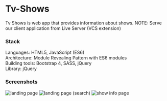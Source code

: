 # Tv-Shows
Tv Shows is web app that provides information about shows.
NOTE: Serve our client application from Live Server (VCS extension)


### Stack
Languages: HTML5, JavaScript (ES6)<br />
Architecture: Module Revealing Pattern with ES6 modules<br />
Building tools: Bootstrap 4, SASS, jQuery<br />
Library: jQuery<br />

### Screenshots

![landing page](https://user-images.githubusercontent.com/38556448/54869460-d545cd00-4d98-11e9-8520-a86412fa0734.png)
![landing page (search)](https://user-images.githubusercontent.com/38556448/54869461-d971ea80-4d98-11e9-801b-92cb13780a3a.png)
![show info page](https://user-images.githubusercontent.com/38556448/54869483-2bb30b80-4d99-11e9-87a9-be79049cc5ff.png)





